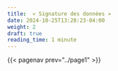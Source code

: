 ```yaml
---
title:  « Signature des données »
date: 2024-10-25T13:28:23-04:00
weight: 2
draft: true
reading_time: 1 minute
---
```



{{< pagenav prev="../page1" >}}
